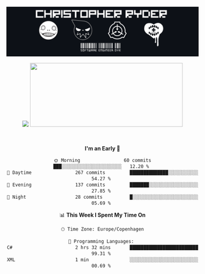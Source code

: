 
<!--
**Dikiv/Dikiv** is a ✨ _special_ ✨ repository because its `README.md` (this file) appears on your GitHub profile.

Here are some ideas to get you started:

- 🔭 I’m currently working on ...
- 🌱 I’m currently learning ...
- 👯 I’m looking to collaborate on ...
- 🤔 I’m looking for help with ...
- 💬 Ask me about ...
- 📫 How to reach me: ...
- 😄 Pronouns: ...
- ⚡ Fun fact: ...
-->
<p align="center">
  <img src="./assets/Banner1.png" alt="Banner"></a>
</p>
<p align="center">
<div style="text-align: center">
<img src="https://github-readme-stats.vercel.app/api?username=Dikiv&count_private=true&show_icons=true&theme=prussian" width="400">

<img src="https://readme-daily-quotes.vercel.app/api?theme=dark&author=Jaden+Smith&quote=Most+Trees+Are+Blue" width="400" height ="167">

</p>
<br />


<!--START_SECTION:waka-->
**I'm an Early 🐤** 

```text
🌞 Morning                60 commits          ███░░░░░░░░░░░░░░░░░░░░░░   12.20 % 
🌆 Daytime                267 commits         ██████████████░░░░░░░░░░░   54.27 % 
🌃 Evening                137 commits         ███████░░░░░░░░░░░░░░░░░░   27.85 % 
🌙 Night                  28 commits          █░░░░░░░░░░░░░░░░░░░░░░░░   05.69 % 
```


📊 **This Week I Spent My Time On** 

```text
🕑︎ Time Zone: Europe/Copenhagen

💬 Programming Languages: 
C#                       2 hrs 32 mins       █████████████████████████   99.31 % 
XML                      1 min               ░░░░░░░░░░░░░░░░░░░░░░░░░   00.69 % 
```


<!--END_SECTION:waka-->

</div>